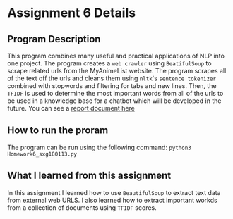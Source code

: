 # Assignment 6 Details

## Program Description
This program combines many useful and practical applications of NLP into one project. The program creates a ```web crawler``` using ```BeatifulSoup``` to scrape related urls from the MyAnimeList website. The program scrapes all of the text off the urls and cleans them using ```nltk```'s ```sentence tokenizer``` combined with stopwords and filtering for tabs and new lines. Then, the ```TFIDF``` is used to determine the most important words from all of the urls to be used in a knowledge base for a chatbot which will be developed in the future. You can see a [report document here](Report.pdf)

## How to run the proram
The program can be run using the following command: ```python3 Homework6_sxg180113.py```

## What I learned from this assignment
In this assignment I learned how to use ```BeautifulSoup``` to extract text data from external web URLS. I also learned how to extract important workds from a collection of documents using ```TFIDF``` scores.